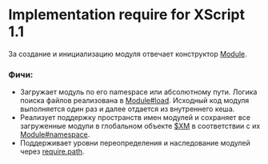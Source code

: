 Implementation require for XScript 1.1
===============

За создание и инициализацию модуля отвечает конструктор [Module](/b-vladi/xscript-require/blob/master/require.js#L37-L127).

### Фичи:

* Загружает модуль по его namespace или абсолютному пути. Логика поиска файлов реализована в [Module#load](/b-vladi/xscript-require/blob/master/require.js#L129-L223). Исходный код модуля выполняется один раз и далее отдается из внутреннего кеша.
* Реализует поддержку пространств имен модулей и сохраняет все загруженные модули в глобальном объекте [$XM](/b-vladi/xscript-require/blob/master/require.js#L7-L13) в соответствии с их [Module#namespace](/b-vladi/xscript-require/blob/master/require.js#L101-L106).
* Поддерживает уровни переопределения и наследование модулей через [require.path](/b-vladi/xscript-require/blob/master/require.js#L280).
